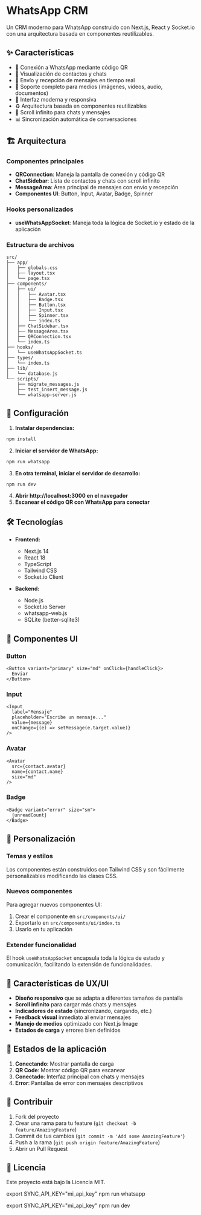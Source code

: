 # WhatsApp CRM

Un CRM moderno para WhatsApp construido con Next.js, React y Socket.io con una arquitectura basada en componentes reutilizables.

## ✨ Características

- 🔗 Conexión a WhatsApp mediante código QR
- 👥 Visualización de contactos y chats
- 💬 Envío y recepción de mensajes en tiempo real
- 📱 Soporte completo para medios (imágenes, videos, audio, documentos)
- 🎨 Interfaz moderna y responsiva
- ♻️ Arquitectura basada en componentes reutilizables
- 🔄 Scroll infinito para chats y mensajes
- 📊 Sincronización automática de conversaciones

## 🏗️ Arquitectura

### Componentes principales

- **QRConnection**: Maneja la pantalla de conexión y código QR
- **ChatSidebar**: Lista de contactos y chats con scroll infinito
- **MessageArea**: Área principal de mensajes con envío y recepción
- **Componentes UI**: Button, Input, Avatar, Badge, Spinner

### Hooks personalizados

- **useWhatsAppSocket**: Maneja toda la lógica de Socket.io y estado de la aplicación

### Estructura de archivos

```
src/
├── app/
│   ├── globals.css
│   ├── layout.tsx
│   └── page.tsx
├── components/
│   ├── ui/
│   │   ├── Avatar.tsx
│   │   ├── Badge.tsx
│   │   ├── Button.tsx
│   │   ├── Input.tsx
│   │   ├── Spinner.tsx
│   │   └── index.ts
│   ├── ChatSidebar.tsx
│   ├── MessageArea.tsx
│   ├── QRConnection.tsx
│   └── index.ts
├── hooks/
│   └── useWhatsAppSocket.ts
├── types/
│   └── index.ts
├── lib/
│   └── database.js
└── scripts/
    ├── migrate_messages.js
    ├── test_insert_message.js
    └── whatsapp-server.js
```

## 🚀 Configuración

1. **Instalar dependencias:**
```bash
npm install
```

2. **Iniciar el servidor de WhatsApp:**
```bash
npm run whatsapp
```

3. **En otra terminal, iniciar el servidor de desarrollo:**
```bash
npm run dev
```

4. **Abrir http://localhost:3000 en el navegador**
5. **Escanear el código QR con WhatsApp para conectar**

## 🛠️ Tecnologías

- **Frontend:**
  - Next.js 14
  - React 18
  - TypeScript
  - Tailwind CSS
  - Socket.io Client

- **Backend:**
  - Node.js
  - Socket.io Server
  - whatsapp-web.js
  - SQLite (better-sqlite3)

## 🎨 Componentes UI

### Button
```tsx
<Button variant="primary" size="md" onClick={handleClick}>
  Enviar
</Button>
```

### Input
```tsx
<Input
  label="Mensaje"
  placeholder="Escribe un mensaje..."
  value={message}
  onChange={(e) => setMessage(e.target.value)}
/>
```

### Avatar
```tsx
<Avatar
  src={contact.avatar}
  name={contact.name}
  size="md"
/>
```

### Badge
```tsx
<Badge variant="error" size="sm">
  {unreadCount}
</Badge>
```

## 🔧 Personalización

### Temas y estilos
Los componentes están construidos con Tailwind CSS y son fácilmente personalizables modificando las clases CSS.

### Nuevos componentes
Para agregar nuevos componentes UI:
1. Crear el componente en `src/components/ui/`
2. Exportarlo en `src/components/ui/index.ts`
3. Usarlo en tu aplicación

### Extender funcionalidad
El hook `useWhatsAppSocket` encapsula toda la lógica de estado y comunicación, facilitando la extensión de funcionalidades.

## 📱 Características de UX/UI

- **Diseño responsivo** que se adapta a diferentes tamaños de pantalla
- **Scroll infinito** para cargar más chats y mensajes
- **Indicadores de estado** (sincronizando, cargando, etc.)
- **Feedback visual** inmediato al enviar mensajes
- **Manejo de medios** optimizado con Next.js Image
- **Estados de carga** y errores bien definidos

## 🔄 Estados de la aplicación

1. **Conectando**: Mostrar pantalla de carga
2. **QR Code**: Mostrar código QR para escanear
3. **Conectado**: Interfaz principal con chats y mensajes
4. **Error**: Pantallas de error con mensajes descriptivos

## 🤝 Contribuir

1. Fork del proyecto
2. Crear una rama para tu feature (`git checkout -b feature/AmazingFeature`)
3. Commit de tus cambios (`git commit -m 'Add some AmazingFeature'`)
4. Push a la rama (`git push origin feature/AmazingFeature`)
5. Abrir un Pull Request

## 📄 Licencia

Este proyecto está bajo la Licencia MIT.


export SYNC_API_KEY="mi_api_key"
npm run whatsapp

export SYNC_API_KEY="mi_api_key"
npm run dev
